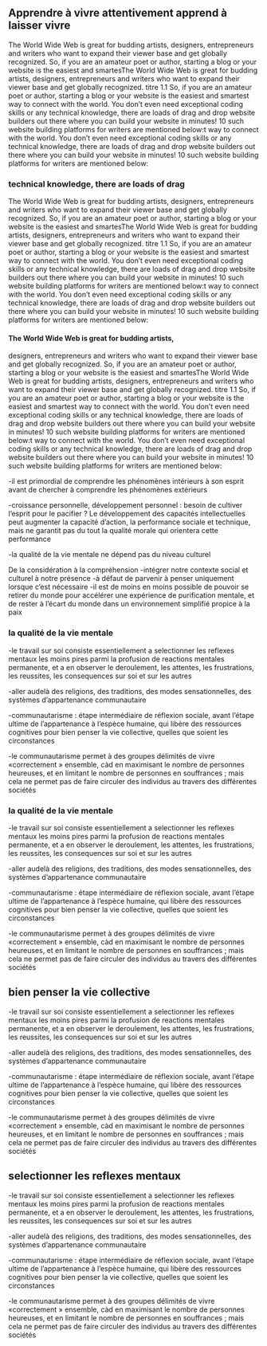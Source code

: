 ## Apprendre à vivre attentivement apprend à laisser vivre

The World Wide Web is great for budding artists, designers, entrepreneurs and writers who want to expand their viewer base and get globally recognized. So, if you are an amateur poet or author, starting a blog or your website is the easiest and smartesThe World Wide Web is great for budding artists, designers, entrepreneurs and writers who want to expand their viewer base and get globally recognized. titre 1.1 So, if you are an amateur poet or author, starting a blog or your website is the easiest and smartest way to connect with the world. You don’t even need exceptional coding skills or any technical knowledge, there are loads of drag and drop website builders out there where you can build your website in minutes! 10 such website building platforms for writers are mentioned below:t way to connect with the world. You don’t even need exceptional coding skills or any technical knowledge, there are loads of drag and drop website builders out there where you can build your website in minutes! 10 such website building platforms for writers are mentioned below:

### technical knowledge, there are loads of drag

The World Wide Web is great for budding artists, designers, entrepreneurs and writers who want to expand their viewer base and get globally recognized. So, if you are an amateur poet or author, starting a blog or your website is the easiest and smartesThe World Wide Web is great for budding artists, designers, entrepreneurs and writers who want to expand their viewer base and get globally recognized. titre 1.1 So, if you are an amateur poet or author, starting a blog or your website is the easiest and smartest way to connect with the world. You don’t even need exceptional coding skills or any technical knowledge, there are loads of drag and drop website builders out there where you can build your website in minutes! 10 such website building platforms for writers are mentioned below:t way to connect with the world. You don’t even need exceptional coding skills or any technical knowledge, there are loads of drag and drop website builders out there where you can build your website in minutes! 10 such website building platforms for writers are mentioned below:

#### The World Wide Web is great for budding artists,

designers, entrepreneurs and writers who want to expand their viewer base and get globally recognized. So, if you are an amateur poet or author, starting a blog or your website is the easiest and smartesThe World Wide Web is great for budding artists, designers, entrepreneurs and writers who want to expand their viewer base and get globally recognized. titre 1.1 So, if you are an amateur poet or author, starting a blog or your website is the easiest and smartest way to connect with the world. You don’t even need exceptional coding skills or any technical knowledge, there are loads of drag and drop website builders out there where you can build your website in minutes! 10 such website building platforms for writers are mentioned below:t way to connect with the world. You don’t even need exceptional coding skills or any technical knowledge, there are loads of drag and drop website builders out there where you can build your website in minutes! 10 such website building platforms for writers are mentioned below:

-il est primordial de comprendre les phénomènes intérieurs à son esprit avant de chercher à comprendre les phénomènes extérieurs

-croissance personnelle, développement personnel : besoin de cultiver l’esprit pour le pacifier ? Le développement des capacités intellectuelles peut augmenter la capacité d’action, la performance sociale et technique, mais ne garantit pas du tout la qualité morale qui orientera cette performance

-la qualité de la vie mentale ne dépend pas du niveau culturel

De la considération à la compréhension -intégrer notre contexte social et culturel à notre présence -à défaut de parvenir à penser uniquement lorsque c’est nécessaire -il est de moins en moins possible de pouvoir se retirer du monde pour accélérer une expérience de purification mentale, et de rester à l’écart du monde dans un environnement simplifié propice à la paix

### la qualité de la vie mentale

-le travail sur soi consiste essentiellement a selectionner les reflexes mentaux les moins pires parmi la profusion de reactions mentales permanente, et a en observer le deroulement, les attentes, les frustrations, les reussites, les consequences sur soi et sur les autres

-aller audelà des religions, des traditions, des modes sensationnelles, des systèmes d’appartenance communautaire

-communautarisme : étape intermédiaire de réflexion sociale, avant l’étape ultime de l’appartenance à l’espèce humaine, qui libère des ressources cognitives pour bien penser la vie collective, quelles que soient les circonstances

-le communautarisme permet à des groupes délimités de vivre «correctement » ensemble, càd en maximisant le nombre de personnes heureuses, et en limitant le nombre de personnes en souffrances ; mais cela ne permet pas de faire circuler des individus au travers des différentes sociétés

### la qualité de la vie mentale

-le travail sur soi consiste essentiellement a selectionner les reflexes mentaux les moins pires parmi la profusion de reactions mentales permanente, et a en observer le deroulement, les attentes, les frustrations, les reussites, les consequences sur soi et sur les autres

-aller audelà des religions, des traditions, des modes sensationnelles, des systèmes d’appartenance communautaire

-communautarisme : étape intermédiaire de réflexion sociale, avant l’étape ultime de l’appartenance à l’espèce humaine, qui libère des ressources cognitives pour bien penser la vie collective, quelles que soient les circonstances

-le communautarisme permet à des groupes délimités de vivre «correctement » ensemble, càd en maximisant le nombre de personnes heureuses, et en limitant le nombre de personnes en souffrances ; mais cela ne permet pas de faire circuler des individus au travers des différentes sociétés

## bien penser la vie collective

-le travail sur soi consiste essentiellement a selectionner les reflexes mentaux les moins pires parmi la profusion de reactions mentales permanente, et a en observer le deroulement, les attentes, les frustrations, les reussites, les consequences sur soi et sur les autres

-aller audelà des religions, des traditions, des modes sensationnelles, des systèmes d’appartenance communautaire

-communautarisme : étape intermédiaire de réflexion sociale, avant l’étape ultime de l’appartenance à l’espèce humaine, qui libère des ressources cognitives pour bien penser la vie collective, quelles que soient les circonstances

-le communautarisme permet à des groupes délimités de vivre «correctement » ensemble, càd en maximisant le nombre de personnes heureuses, et en limitant le nombre de personnes en souffrances ; mais cela ne permet pas de faire circuler des individus au travers des différentes sociétés

## selectionner les reflexes mentaux

-le travail sur soi consiste essentiellement a selectionner les reflexes mentaux les moins pires parmi la profusion de reactions mentales permanente, et a en observer le deroulement, les attentes, les frustrations, les reussites, les consequences sur soi et sur les autres

-aller audelà des religions, des traditions, des modes sensationnelles, des systèmes d’appartenance communautaire

-communautarisme : étape intermédiaire de réflexion sociale, avant l’étape ultime de l’appartenance à l’espèce humaine, qui libère des ressources cognitives pour bien penser la vie collective, quelles que soient les circonstances

-le communautarisme permet à des groupes délimités de vivre «correctement » ensemble, càd en maximisant le nombre de personnes heureuses, et en limitant le nombre de personnes en souffrances ; mais cela ne permet pas de faire circuler des individus au travers des différentes sociétés

